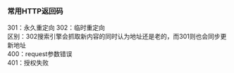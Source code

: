 
### 常用HTTP返回码  

301：永久重定向
302：临时重定向  
区别：302搜索引擎会抓取新内容的同时认为地址还是老的，而301则也会同步更新地址  
400：request参数错误  
401：授权失败  
